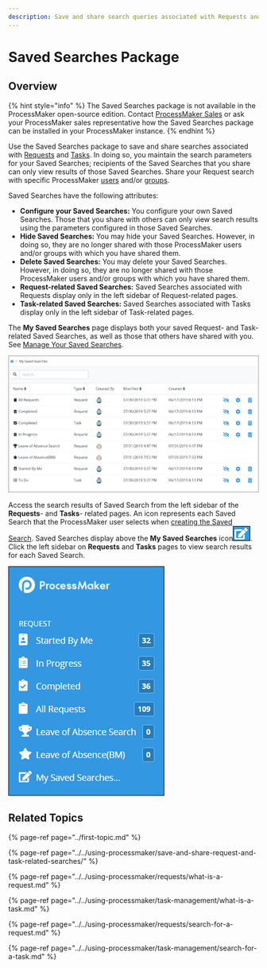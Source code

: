 ```yaml
---
description: Save and share search queries associated with Requests and Tasks.
---
```


# Saved Searches Package

## Overview

{% hint style="info" %}
The Saved Searches package is not available in the ProcessMaker open-source edition. Contact [ProcessMaker Sales](mailto:sales@processmaker.com) or ask your ProcessMaker sales representative how the Saved Searches package can be installed in your ProcessMaker instance.
{% endhint %}

Use the Saved Searches package to save and share searches associated with [Requests](../../using-processmaker/requests/what-is-a-request.md) and [Tasks](../../using-processmaker/task-management/what-is-a-task.md). In doing so, you maintain the search parameters for your Saved Searches; recipients of the Saved Searches that you share can only view results of those Saved Searches. Share your Request search with specific ProcessMaker [users](../../processmaker-administration/add-users/what-is-a-user.md) and/or [groups](../../processmaker-administration/assign-groups-to-users/what-is-a-group.md).

Saved Searches have the following attributes:

* **Configure your Saved Searches:** You configure your own Saved Searches. Those that you share with others can only view search results using the parameters configured in those Saved Searches.
* **Hide Saved Searches:** You may hide your Saved Searches. However, in doing so, they are no longer shared with those ProcessMaker users and/or groups with which you have shared them.
* **Delete Saved Searches:** You may delete your Saved Searches. However, in doing so, they are no longer shared with those ProcessMaker users and/or groups with which you have shared them.
* **Request-related Saved Searches:** Saved Searches associated with Requests display only in the left sidebar of Request-related pages.
* **Task-related Saved Searches:** Saved Searches associated with Tasks display only in the left sidebar of Task-related pages.

The **My Saved Searches** page displays both your saved Request- and Task-related Saved Searches, as well as those that others have shared with you. See [Manage Your Saved Searches](../../using-processmaker/save-and-share-request-and-task-related-searches/manage-your-saved-searches.md).

![&quot;My Saved Searches&quot; page displays your saved searches and those which have been shared with you](../../.gitbook/assets/my-saved-searches-page-package-requests-tasks.png)

Access the search results of Saved Search from the left sidebar of the **Requests**- and **Tasks**- related pages. An icon represents each Saved Search that the ProcessMaker user selects when [creating the Saved Search](../../using-processmaker/save-and-share-request-and-task-related-searches/create-and-share-a-saved-search.md). Saved Searches display above the **My Saved Searches** icon![](../../.gitbook/assets/save-search-icon-package-requests-tasks.png). Click the left sidebar on **Requests** and **Tasks** pages to view search results for each Saved Search.

![View Saved Search Results by clicking the left sidebar on &quot;Requests&quot; and &quot;Tasks&quot; pages](../../.gitbook/assets/saved-searches-results-package-requests-tasks.png)

## Related Topics

{% page-ref page="../first-topic.md" %}

{% page-ref page="../../using-processmaker/save-and-share-request-and-task-related-searches/" %}

{% page-ref page="../../using-processmaker/requests/what-is-a-request.md" %}

{% page-ref page="../../using-processmaker/task-management/what-is-a-task.md" %}

{% page-ref page="../../using-processmaker/requests/search-for-a-request.md" %}

{% page-ref page="../../using-processmaker/task-management/search-for-a-task.md" %}

